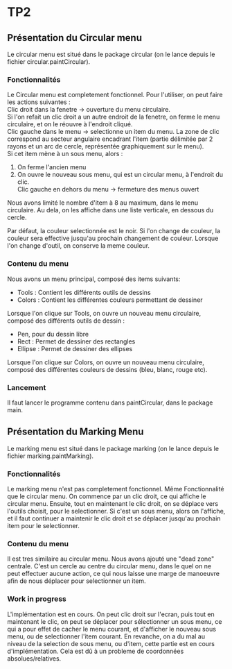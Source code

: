 # TP2

## Présentation du Circular menu

Le circular menu est situé dans le package circular (on le lance depuis le fichier circular.paintCircular).

### Fonctionnalités
Le Circular menu est completement fonctionnel. Pour l'utiliser, on peut faire les actions suivantes :   
Clic droit dans la fenetre -> ouverture du menu circulaire.   
Si l'on refait un clic droit a un autre endroit de la fenetre, on ferme le menu circulaire, et on le réouvre à l'endroit cliqué.   
Clic gauche dans le menu -> selectionne un item du menu. 
La zone de clic correspond au secteur angulaire encadrant l'item (partie délimitée par 2 rayons et un arc de cercle, représentée graphiquement sur le menu).   
Si cet item mène à un sous menu, alors :
1. On ferme l'ancien menu
2. On ouvre le nouveau sous menu, qui est un circular menu, à l'endroit du clic.   
Clic gauche en dehors du menu -> fermeture des menus ouvert   

Nous avons limité le nombre d'item à 8 au maximum, dans le menu circulaire. Au dela, on les affiche dans une liste verticale, en dessous du cercle.

Par défaut, la couleur selectionnée est le noir. Si l'on change de couleur, la couleur sera effective jusqu'au prochain changement de couleur. Lorsque l'on change d'outil, on conserve la meme couleur.

### Contenu du menu
Nous avons un menu principal, composé des items suivants:
* Tools : Contient les différents outils de dessins
* Colors : Contient les différentes couleurs permettant de dessiner

Lorsque l'on clique sur Tools, on ouvre un nouveau menu circulaire, composé des différents outils de dessin : 
* Pen, pour du dessin libre
* Rect : Permet de dessiner des rectangles
* Ellipse : Permet de dessiner des ellipses   

Lorsque l'on clique sur Colors, on ouvre un nouveau menu circulaire, composé des différentes couleurs de dessins (bleu, blanc, rouge etc).

### Lancement
Il faut lancer le programme contenu dans paintCircular, dans le package main.

## Présentation du Marking Menu

Le marking menu est situé dans le package marking (on le lance depuis le fichier marking.paintMarking).

### Fonctionnalités
Le marking menu n'est pas completement fonctionnel.
Même Fonctionnalité que le circular menu. On commence par un clic droit, ce qui affiche le circular menu. Ensuite, tout en maintenant le clic droit, on se déplace vers l'outils choisit, pour le selectionner. Si c'est un sous menu, alors on l'affiche, et il faut continuer a maintenir le clic droit et se déplacer jusqu'au prochain item pour le selectionner.

### Contenu du menu
Il est tres similaire au circular menu. Nous avons ajouté une "dead zone" centrale. C'est un cercle au centre du circular menu, dans le quel on ne peut effectuer aucune action, ce qui nous laisse une marge de manoeuvre afin de nous déplacer pour selectionner un item.

### Work in progress
L'implémentation est en cours. On peut clic droit sur l'ecran, puis tout en maintenant le clic, on peut se déplacer pour sélectionner un sous menu, ce qui a pour effet de cacher le menu courant, et d'afficher le nouveau sous menu, ou de selectionner l'item courant. En revanche, on a du mal au niveau de la selection de sous menu, ou d'item, cette partie est en cours d'implémentation. Cela est dû à un probleme de coordonnées absolues/relatives.
